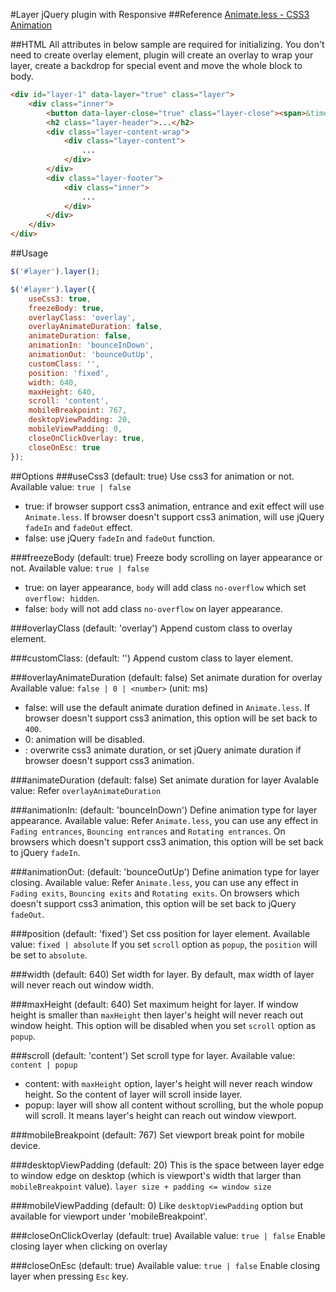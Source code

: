#Layer jQuery plugin with Responsive
##Reference
[Animate.less - CSS3 Animation](https://github.com/machito/animate.less)

##HTML
All attributes in below sample are required for initializing. You don't need to create overlay element, plugin will create an overlay to wrap your layer, create a backdrop for special event and move the whole block to body.
```html
<div id="layer-1" data-layer="true" class="layer">
	<div class="inner">
		<button data-layer-close="true" class="layer-close"><span>&times;</span></button>
		<h2 class="layer-header">...</h2>
		<div class="layer-content-wrap">
			<div class="layer-content">
				...
			</div>
		</div>
		<div class="layer-footer">
			<div class="inner">
				...
			</div>
		</div>
	</div>
</div>
```

##Usage
```js
$('#layer').layer();
```
```js
$('#layer').layer({
	useCss3: true,
	freezeBody: true,
	overlayClass: 'overlay',
	overlayAnimateDuration: false,
	animateDuration: false,
	animationIn: 'bounceInDown',
	animationOut: 'bounceOutUp',
	customClass: '',
	position: 'fixed',
	width: 640,
	maxHeight: 640,
	scroll: 'content',
	mobileBreakpoint: 767,
	desktopViewPadding: 20,
	mobileViewPadding: 0,
	closeOnClickOverlay: true,
	closeOnEsc: true
});
```

##Options
###useCss3 (default: true)
Use css3 for animation or not.
Available value: `true | false`
* true: if browser support css3 animation, entrance and exit effect will use `Animate.less`. If browser doesn't support css3 animation, will use jQuery `fadeIn` and `fadeOut` effect.
* false: use jQuery `fadeIn` and `fadeOut` function.

###freezeBody (default: true)
Freeze body scrolling on layer appearance or not.
Available value: `true | false`
* true: on layer appearance, `body` will add class `no-overflow` which set `overflow: hidden`.
* false: `body` will not add class `no-overflow` on layer appearance.

###overlayClass (default: 'overlay')
Append custom class to overlay element.

###customClass: (default: '')
Append custom class to layer element.

###overlayAnimateDuration (default: false)
Set animate duration for overlay
Available value: `false | 0 | <number>` (unit: ms)
* false: will use the default animate duration defined in `Animate.less`. If browser doesn't support css3 animation, this option will be set back to `400`.
* 0: animation will be disabled.
* <number>: overwrite css3 animate duration, or set jQuery animate duration if browser doesn't support css3 animation.

###animateDuration (default: false)
Set animate duration for layer
Avalable value: Refer `overlayAnimateDuration`

###animationIn: (default: 'bounceInDown')
Define animation type for layer appearance.
Available value: Refer `Animate.less`, you can use any effect in `Fading entrances`, `Bouncing entrances` and `Rotating entrances`.
On browsers which doesn't support css3 animation, this option will be set back to jQuery `fadeIn`.

###animationOut: (default: 'bounceOutUp')
Define animation type for layer closing.
Available value: Refer `Animate.less`, you can use any effect in `Fading exits`, `Bouncing exits` and `Rotating exits`.
On browsers which doesn't support css3 animation, this option will be set back to jQuery `fadeOut`.

###position (default: 'fixed')
Set css position for layer element.
Available value: `fixed | absolute`
If you set `scroll` option as `popup`, the `position` will be set to `absolute`.

###width (default: 640)
Set width for layer. By default, max width of layer will never reach out window width.

###maxHeight (default: 640)
Set maximum height for layer. If window height is smaller than `maxHeight` then layer's height will never reach out window height. This option will be disabled when you set `scroll` option as `popup`.

###scroll (default: 'content')
Set scroll type for layer.
Available value: `content | popup`
* content: with `maxHeight` option, layer's height will never reach window height. So the content of layer will scroll inside layer.
* popup: layer will show all content without scrolling, but the whole popup will scroll. It means layer's height can reach out window viewport.

###mobileBreakpoint (default: 767)
Set viewport break point for mobile device.

###desktopViewPadding (default: 20)
This is the space between layer edge to window edge on desktop (which is viewport's width that larger than `mobileBreakpoint` value).
`layer size + padding <= window size`

###mobileViewPadding (default: 0)
Like `desktopViewPadding` option but available for viewport under 'mobileBreakpoint'.

###closeOnClickOverlay (default: true)
Available value: `true | false`
Enable closing layer when clicking on overlay

###closeOnEsc (default: true)
Available value: `true | false`
Enable closing layer when pressing `Esc` key.